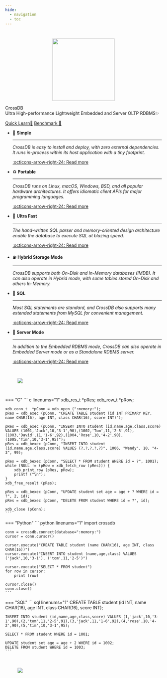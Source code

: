```yaml
---
hide:
  - navigation
  - toc
---
```


#

  <div class="xdb-container">
    <div class="xdb-col-md-4">
		<p align="center">
		<img src="/assets/favicon.png" width="200" height="200">
		</p>
    </div>
    <div class="xdb-col-md-8">
		<p class="xdb-description"><span class="xdb-accent">CrossDB</span><br>Ultra High-performance Lightweight Embedded and Server OLTP RDBMS✨</p>
		<p>
			<a class="xdb-button xdb-button-primary" href="get-started/install/">Quick Learn🧭</a> 
			<a class=xdb-button href="blog/benchmark/crossdb-vs-sqlite3">Benchmark 📜</a>
<!--
			<a class=xdb-button href="products/download/">Download 💾</a>
-->
		</p>
    </div>
  </div>

<div class="grid cards" markdown>

-   🌌 __Simple__

    ---

    _CrossDB is easy to install and deploy, with zero external dependencies. It runs in-process within its host application with a tiny footprint._

    [:octicons-arrow-right-24: Read more](get-started/install/)

-   ♻️ __Portable__

    ---

    _CrossDB runs on Linux, macOS, Windows, BSD, and all popular hardware architectures. It offers idiomatic client APIs for major programming languages._

    [:octicons-arrow-right-24: Read more](client/api-c/)

-   🚀 __Ultra Fast__

    ---

    _The hand-written SQL parser and memory-oriented design architecture enable the database to execute SQL at blazing speed._

    [:octicons-arrow-right-24: Read more](faq/#why-is-crossdb-so-fast)

-   ⛽ __Hybrid Storage Mode__

    ---

    _CrossDB supports both On-Disk and In-Memory databases (IMDB). It can also operate in Hybrid mode, with some tables stored On-Disk and others In-Memory._

-   🔱 __SQL__

    ---

    _Most SQL statements are standard, and CrossDB also supports many extended statements from MySQL for convenient management._

    [:octicons-arrow-right-24: Read more](sql/statements/)

-   💮 __Server Mode__

    ---

    _In addition to the Embedded RDBMS mode, CrossDB can also operate in Embedded Server mode or as a Standalone RDBMS server._

    [:octicons-arrow-right-24: Read more](develop/server/)

</div>

<br>

<figure class="xdb-figure">
	<a href="blog/benchmark/crossdb-vs-sqlite3">
		<img src="images/crossdb-vs-sqlite.png">
	</a>
</figure>

<br>

=== "C"
	``` c linenums="1"
	xdb_res_t	*pRes;
	xdb_row_t	*pRow;

	xdb_conn_t	*pConn = xdb_open (":memory:");
	pRes = xdb_exec (pConn, "CREATE TABLE student (id INT PRIMARY KEY, name CHAR(16), age INT, class CHAR(16), score INT)");

	pRes = xdb_exec (pConn, "INSERT INTO student (id,name,age,class,score) VALUES (1001,'Jack',10,'3-1',90),(1002,'Tom',11,'2-5',91),(1003,'David',11,'1-6',92),(1004,'Rose',10,'4-2',90),(1005,'Tim',10,'3-1',95)");
	pRes = xdb_bexec (pConn, "INSERT INTO student (id,name,age,class,score) VALUES (?,?,?,?,?)", 1006, "Wendy", 10, "4-3", 99);

	pRes = xdb_bexec (pConn, "SELECT * FROM student WHERE id = ?", 1001);
	while (NULL != (pRow = xdb_fetch_row (pRes))) {
		xdb_print_row (pRes, pRow);
		printf ("\n");
	}
	xdb_free_result (pRes);

	pRes = xdb_bexec (pConn, "UPDATE student set age = age + ? WHERE id = ?", 2, id);
	pRes = xdb_bexec (pConn, "DELETE FROM student WHERE id = ?", id);

	xdb_close (pConn);
	```

=== "Python"
	``` python linenums="1"
	import crossdb

	conn = crossdb.connect(database=":memory:")
	cursor = conn.cursor()
	
	cursor.execute("CREATE TABLE student (name CHAR(16), age INT, class CHAR(16))")
	cursor.execute("INSERT INTO student (name,age,class) VALUES ('jack',10,'3-1'), ('tom',11,'2-5')")

	cursor.execute("SELECT * FROM student")
	for row in cursor:
		print (row)
	
	cursor.close()
	conn.close()
	```

=== "SQL"
	``` sql linenums="1"
	CREATE TABLE student (id INT, name CHAR(16), age INT, class CHAR(16), score INT);

	INSERT INTO student (id,name,age,class,score) VALUES (1,'jack',10,'3-1',90),(2,'tom',11,'2-5',91),(3,'jack',11,'1-6',92),(4,'rose',10,'4-2',90),(5,'tim',10,'3-1',95);

	SELECT * FROM student WHERE id = 1001;

	UPDATE student set age = age + 2 WHERE id = 1002;
	DELETE FROM student WHERE id = 1003;
	```

<!--
=== "Python"
	``` python linenums="1"
	import crossdb
	conn = crossdb.connect()
	cursor = conn.cursor()
	cursor.execute('CREATE DATABASE school')
	cursor.execute('CREATE TABLE student (name CHAR(16), age INT, class CHAR(16))')
	cursor.execute('INSERT INTO student (name,age,class) VALUES (\'jack\',10,\'3-1\'), (\'tom\',11,\'2-5\')')
	cursor.execute('SELECT * from student')
	for row in cursor:
		print(row)
	```
-->

<br>

<figure class="xdb-figure">
	<a href="blog/benchmark/crossdb-vs-stlmap">
		<img src="images/crossdb-vs-stlmap.png">
	</a>
</figure>

<br>
